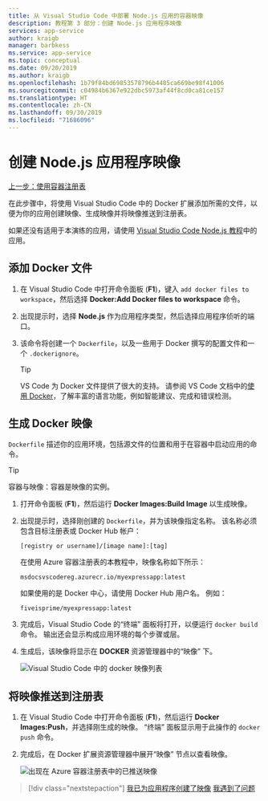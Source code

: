 ```yaml
---
title: 从 Visual Studio Code 中部署 Node.js 应用的容器映像
description: 教程第 3 部分：创建 Node.js 应用程序映像
services: app-service
author: kraigb
manager: barbkess
ms.service: app-service
ms.topic: conceptual
ms.date: 09/20/2019
ms.author: kraigb
ms.openlocfilehash: 1b79f84bd69853578796b4485ca669be98f41006
ms.sourcegitcommit: c04984b6367e922dbc5973af44f8cd0ca81ce157
ms.translationtype: HT
ms.contentlocale: zh-CN
ms.lasthandoff: 09/30/2019
ms.locfileid: "71686096"
---
```

# <a name="create-your-nodejs-application-image"></a>创建 Node.js 应用程序映像

[上一步：使用容器注册表](tutorial-vscode-docker-node-02.md)

在此步骤中，将使用 Visual Studio Code 中的 Docker 扩展添加所需的文件，以便为你的应用创建映像、生成映像并将映像推送到注册表。

如果还没有适用于本演练的应用，请使用 [Visual Studio Code Node.js 教程](https://code.visualstudio.com/docs/nodejs/nodejs-tutorial)中的应用。

## <a name="add-docker-files"></a>添加 Docker 文件

1. 在 Visual Studio Code 中打开命令面板  (**F1**)，键入 `add docker files to workspace`，然后选择 **Docker:Add Docker files to workspace** 命令。

1. 出现提示时，选择 **Node.js** 作为应用程序类型，然后选择应用程序侦听的端口。

1. 该命令将创建一个 `Dockerfile`，以及一些用于 Docker 撰写的配置文件和一个 `.dockerignore`。

    > [!TIP]
    > VS Code 为 Docker 文件提供了很大的支持。 请参阅 VS Code 文档中的[使用 Docker](https://code.visualstudio.com/docs/azure/docker)，了解丰富的语言功能，例如智能建议、完成和错误检测。

## <a name="build-a-docker-image"></a>生成 Docker 映像

`Dockerfile` 描述你的应用环境，包括源文件的位置和用于在容器中启动应用的命令。

> [!TIP]
> 容器与映像：容器是映像的实例。

1. 打开命令面板  (**F1**)，然后运行 **Docker Images:Build Image** 以生成映像。

1. 出现提示时，选择刚创建的 `Dockerfile`，并为该映像指定名称。 该名称必须包含目标注册表或 Docker Hub 帐户：

    `[registry or username]/[image name]:[tag]`

    在使用 Azure 容器注册表的本教程中，映像名称如下所示：

    `msdocsvscodereg.azurecr.io/myexpressapp:latest`

    如果使用的是 Docker 中心，请使用 Docker Hub 用户名。 例如：

    `fiveisprime/myexpressapp:latest`

1. 完成后，Visual Studio Code 的“终端”  面板将打开，以便运行 `docker build` 命令。 输出还会显示构成应用环境的每个步骤或层。

1. 生成后，该映像将显示在 **DOCKER** 资源管理器中的“映像”  下。

    ![Visual Studio Code 中的 docker 映像列表](media/deploy-containers/image-list.png)

## <a name="push-the-image-to-a-registry"></a>将映像推送到注册表

1. 在 Visual Studio Code 中打开命令面板  (**F1**)，然后运行 **Docker Images:Push**，并选择刚生成的映像。 “终端”  面板显示用于此操作的 `docker push` 命令。

1. 完成后，在 Docker 扩展资源管理器中展开“映像”  节点以查看映像。

    ![出现在 Azure 容器注册表中的已推送映像](media/deploy-containers/image-in-acr.png)

> [!div class="nextstepaction"]
> [我已为应用程序创建了映像](tutorial-vscode-docker-node-04.md) [我遇到了问题](https://www.research.net/r/PWZWZ52?tutorial=docker-extension&step=containerize-app)
